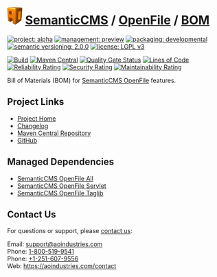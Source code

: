 # [<img src="ao-logo.png" alt="AO Logo" width="35" height="40">](https://github.com/ao-apps) [SemanticCMS](https://github.com/ao-apps/semanticcms) / [OpenFile](https://github.com/ao-apps/semanticcms-openfile) / [BOM](https://github.com/ao-apps/semanticcms-openfile-bom)

[![project: alpha](https://semanticcms.com/ao-badges/project-current-stable.svg)](https://aoindustries.com/life-cycle#project-current-stable)
[![management: preview](https://semanticcms.com/ao-badges/management-production.svg)](https://aoindustries.com/life-cycle#management-production)
[![packaging: developmental](https://semanticcms.com/ao-badges/packaging-active.svg)](https://aoindustries.com/life-cycle#packaging-active)  
[![semantic versioning: 2.0.0](https://semanticcms.com/ao-badges/semver-2.0.0.svg)](http://semver.org/spec/v2.0.0.html)
[![license: LGPL v3](https://semanticcms.com/ao-badges/license-lgpl-3.0.svg)](https://www.gnu.org/licenses/lgpl-3.0)

[![Build](https://github.com/ao-apps/semanticcms-openfile-bom/workflows/Build/badge.svg?branch=master)](https://github.com/ao-apps/semanticcms-openfile-bom/actions?query=workflow%3ABuild)
[![Maven Central](https://maven-badges.herokuapp.com/maven-central/com.semanticcms/semanticcms-openfile-bom/badge.svg)](https://maven-badges.herokuapp.com/maven-central/com.semanticcms/semanticcms-openfile-bom)
[![Quality Gate Status](https://sonarcloud.io/api/project_badges/measure?branch=master&project=com.semanticcms%3Asemanticcms-openfile-bom&metric=alert_status)](https://sonarcloud.io/dashboard?branch=master&id=com.semanticcms%3Asemanticcms-openfile-bom)
[![Lines of Code](https://sonarcloud.io/api/project_badges/measure?branch=master&project=com.semanticcms%3Asemanticcms-openfile-bom&metric=ncloc)](https://sonarcloud.io/component_measures?branch=master&id=com.semanticcms%3Asemanticcms-openfile-bom&metric=ncloc)  
[![Reliability Rating](https://sonarcloud.io/api/project_badges/measure?branch=master&project=com.semanticcms%3Asemanticcms-openfile-bom&metric=reliability_rating)](https://sonarcloud.io/component_measures?branch=master&id=com.semanticcms%3Asemanticcms-openfile-bom&metric=Reliability)
[![Security Rating](https://sonarcloud.io/api/project_badges/measure?branch=master&project=com.semanticcms%3Asemanticcms-openfile-bom&metric=security_rating)](https://sonarcloud.io/component_measures?branch=master&id=com.semanticcms%3Asemanticcms-openfile-bom&metric=Security)
[![Maintainability Rating](https://sonarcloud.io/api/project_badges/measure?branch=master&project=com.semanticcms%3Asemanticcms-openfile-bom&metric=sqale_rating)](https://sonarcloud.io/component_measures?branch=master&id=com.semanticcms%3Asemanticcms-openfile-bom&metric=Maintainability)

Bill of Materials (BOM) for [SemanticCMS OpenFile](https://github.com/ao-apps/semanticcms-openfile) features.

## Project Links
* [Project Home](https://semanticcms.com/openfile/bom/)
* [Changelog](https://semanticcms.com/openfile/bom/changelog)
* [Maven Central Repository](https://search.maven.org/artifact/com.semanticcms/semanticcms-openfile-bom)
* [GitHub](https://github.com/ao-apps/semanticcms-openfile-bom)

## Managed Dependencies
* [SemanticCMS OpenFile All](https://github.com/ao-apps/semanticcms-openfile-all)
* [SemanticCMS OpenFile Servlet](https://github.com/ao-apps/semanticcms-openfile-servlet)
* [SemanticCMS OpenFile Taglib](https://github.com/ao-apps/semanticcms-openfile-taglib)

## Contact Us
For questions or support, please [contact us](https://aoindustries.com/contact):

Email: [support@aoindustries.com](mailto:support@aoindustries.com)  
Phone: [1-800-519-9541](tel:1-800-519-9541)  
Phone: [+1-251-607-9556](tel:+1-251-607-9556)  
Web: https://aoindustries.com/contact
